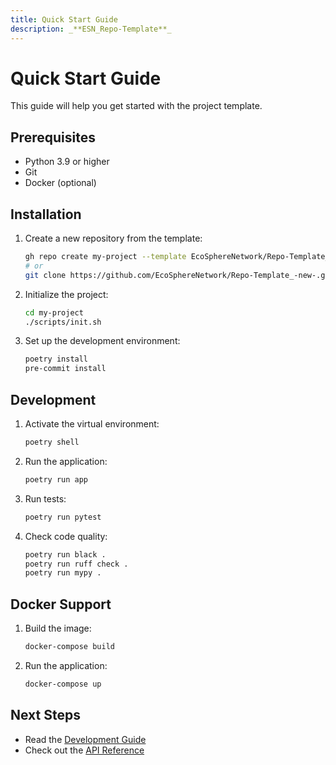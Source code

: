 ```yaml
---
title: Quick Start Guide
description: _**ESN_Repo-Template**_
---
```

# Quick Start Guide

This guide will help you get started with the project template.

## Prerequisites

- Python 3.9 or higher
- Git
- Docker (optional)

## Installation

1. Create a new repository from the template:
   ```bash
   gh repo create my-project --template EcoSphereNetwork/Repo-Template_-new-
   # or
   git clone https://github.com/EcoSphereNetwork/Repo-Template_-new-.git my-project
   ```

2. Initialize the project:
   ```bash
   cd my-project
   ./scripts/init.sh
   ```

3. Set up the development environment:
   ```bash
   poetry install
   pre-commit install
   ```

## Development

1. Activate the virtual environment:
   ```bash
   poetry shell
   ```

2. Run the application:
   ```bash
   poetry run app
   ```

3. Run tests:
   ```bash
   poetry run pytest
   ```

4. Check code quality:
   ```bash
   poetry run black .
   poetry run ruff check .
   poetry run mypy .
   ```

## Docker Support

1. Build the image:
   ```bash
   docker-compose build
   ```

2. Run the application:
   ```bash
   docker-compose up
   ```

## Next Steps

- Read the [Development Guide](../development/guide.md)
- Check out the [API Reference](../api/reference.md)